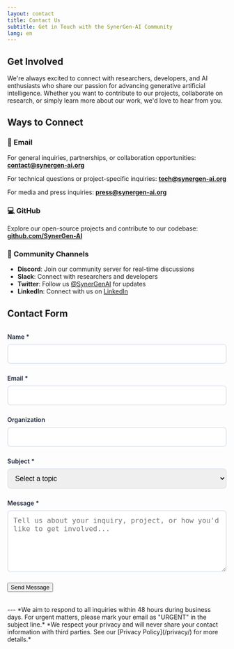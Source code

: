 ```yaml
---
layout: contact
title: Contact Us
subtitle: Get in Touch with the SynerGen-AI Community
lang: en
---
```


## Get Involved

We're always excited to connect with researchers, developers, and AI enthusiasts who share our passion for advancing generative artificial intelligence. Whether you want to contribute to our projects, collaborate on research, or simply learn more about our work, we'd love to hear from you.

## Ways to Connect

### 📧 Email
For general inquiries, partnerships, or collaboration opportunities:
**[contact@synergen-ai.org](mailto:contact@synergen-ai.org)**

For technical questions or project-specific inquiries:
**[tech@synergen-ai.org](mailto:tech@synergen-ai.org)**

For media and press inquiries:
**[press@synergen-ai.org](mailto:press@synergen-ai.org)**

### 💻 GitHub
Explore our open-source projects and contribute to our codebase:
**[github.com/SynerGen-AI](https://github.com/SynerGen-AI)**

### 💬 Community Channels

- **Discord**: Join our community server for real-time discussions
- **Slack**: Connect with researchers and developers
- **Twitter**: Follow us [@SynerGenAI](https://twitter.com/SynerGenAI) for updates
- **LinkedIn**: Connect with us on [LinkedIn](https://linkedin.com/company/synergen-ai)

## Contact Form

<form id="contact-form" class="contact-form">
  <div class="form-group">
    <label for="name">Name *</label>
    <input type="text" id="name" name="name" required>
  </div>
  
  <div class="form-group">
    <label for="email">Email *</label>
    <input type="email" id="email" name="email" required>
  </div>
  
  <div class="form-group">
    <label for="organization">Organization</label>
    <input type="text" id="organization" name="organization">
  </div>
  
  <div class="form-group">
    <label for="subject">Subject *</label>
    <select id="subject" name="subject" required>
      <option value="">Select a topic</option>
      <option value="collaboration">Research Collaboration</option>
      <option value="contribution">Project Contribution</option>
      <option value="partnership">Partnership Opportunity</option>
      <option value="support">Technical Support</option>
      <option value="media">Media Inquiry</option>
      <option value="other">Other</option>
    </select>
  </div>
  
  <div class="form-group">
    <label for="message">Message *</label>
    <textarea id="message" name="message" rows="6" required placeholder="Tell us about your inquiry, project, or how you'd like to get involved..."></textarea>
  </div>
  
  <button type="submit" class="btn btn-primary">Send Message</button>
</form>
---
*We aim to respond to all inquiries within 48 hours during business days. For urgent matters, please mark your email as "URGENT" in the subject line.*
*We respect your privacy and will never share your contact information with third parties. See our [Privacy Policy](/privacy/) for more details.*

<style>
.contact-form {
  max-width: 600px;
  margin: 2rem 0;
}

.form-group {
  margin-bottom: 1.5rem;
}

.form-group label {
  display: block;
  margin-bottom: 0.5rem;
  font-weight: 600;
  color: #1e293b;
}

.form-group input,
.form-group select,
.form-group textarea {
  width: 100%;
  padding: 0.75rem;
  border: 2px solid #e2e8f0;
  border-radius: 8px;
  font-size: 1rem;
  transition: border-color 0.3s ease;
}

.form-group input:focus,
.form-group select:focus,
.form-group textarea:focus {
  outline: none;
  border-color: #2563eb;
}

.form-group textarea {
  resize: vertical;
  min-height: 120px;
}
</style>